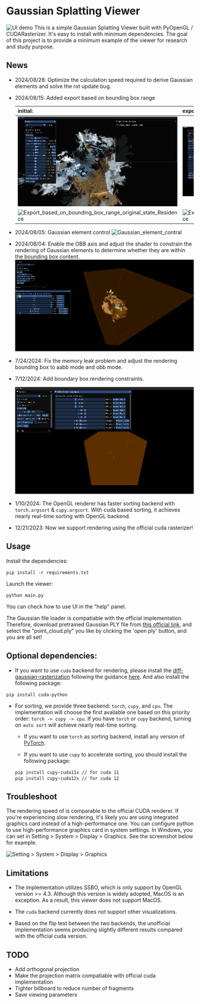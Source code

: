 # Gaussian Splatting Viewer
![UI demo](assets/teaser.png)
This is a simple Gaussian Splatting Viewer built with PyOpenGL / CUDARasterizer. It's easy to install with minimum dependencies. The goal of this project is to provide a minimum example of the viewer for research and study purpose. 

## News

- 2024/08/28: Optimize the calculation speed required to derive Gaussian elements and solve the rot update bug.
  
- 2024/08/15: Added export based on bounding box range
  
  | initial:                                                     | export:                                                      |
  | ------------------------------------------------------------ | ------------------------------------------------------------ |
  | ![Export_based_on_bounding_box_range_original_state](./assets/Export_based_on_bounding_box_range_original_state.gif) | ![Export_based_on_bounding_box_range](./assets/Export_based_on_bounding_box_range.gif) |
  | ![Export_based_on_bounding_box_range_original_state_Residence](./assets/Export_based_on_bounding_box_range_original_state_Residence.gif) | ![Export_based_on_bounding_box_range_Residence](./assets/Export_based_on_bounding_box_range_Residence.gif) |
  
- 2024/08/05: Gaussian element control
  ![Gaussian_element_contral](./assets/Gaussian_element_contral.gif)

- 2024/08/04: Enable the OBB axis and adjust the shader to constrain the rendering of Gaussian elements to determine whether they are within the bounding box content.
  ![Modify_aabb_and_obb_boundary_box](./assets/Modify_aabb_and_obb_boundary_box.gif)

- 7/24/2024: Fix the memory leak problem and adjust the rendering bounding box to aabb mode and obb mode.
  
- 7/12/2024: Add boundary box rendering constraints.

  ![Add boundary box rendering constraints](assets/Add_boundary_box_rendering_constraints.gif)

- 1/10/2024: The OpenGL renderer has faster sorting backend with `torch.argsort` & `cupy.argsort`. With cuda based sorting, it achieves nearly real-time sorting with OpenGL backend.

- 12/21/2023: Now we support rendering using the official cuda rasterizer!

## Usage

Install the dependencies:
```
pip install -r requirements.txt
```

Launch the viewer:
```
python main.py
```

You can check how to use UI in the "help" panel.

The Gaussian file loader is compatiable with the official implementation. 
Therefore, download pretrained Gaussian PLY file from [this official link](https://repo-sam.inria.fr/fungraph/3d-gaussian-splatting/datasets/pretrained/models.zip), and select the "point_cloud.ply" you like by clicking the 'open ply' button, and you are all set!


## Optional dependencies:

- If you want to use `cuda` backend for rendering, please install the [diff-gaussian-rasterization](https://github.com/graphdeco-inria/diff-gaussian-rasterization) following the guidance [here](https://github.com/graphdeco-inria/gaussian-splatting). And also install the following package:
```
pip install cuda-python
```

- For sorting, we provide three backend: `torch`, `cupy`, and `cpu`. The implementation will choose the first available one based on this priority order: `torch -> cupy -> cpu`. If you have `torch` or `cupy` backend, turning on `auto sort` will achieve nearly real-time sorting.
    - If you want to use `torch` as sorting backend, install any version of [PyTorch](https://pytorch.org/get-started/locally/).

    - If you want to use `cupy` to accelerate sorting, you should install the following package:
    ```
    pip install cupy-cuda11x // for cuda 11
    pip install cupy-cuda12x // for cuda 12
    ```


## Troubleshoot

The rendering speed of is comparable to the official CUDA renderer. If you're experiencing slow rendering, it's likely you are using integrated graphics card instead of a high-performance one. You can configure python to use high-performance graphics card in system settings. In Windows, you can set in Setting > System > Display > Graphics. See the screenshot below for example.

![Setting > System > Display > Graphics](assets/setting.png)

## Limitations
- The implementation utilizes SSBO, which is only support by OpenGL version >= 4.3. Although this version is widely adopted, MacOS is an exception. As a result, this viewer does not support MacOS.

- The `cuda` backend currently does not support other visualizations.

- Based on the flip test between the two backends, the unofficial implementation seems producing slightly different results compared with the official cuda version.

## TODO
- Add orthogonal projection
- Make the projection matrix compatiable with official cuda implementation
- Tighter billboard to reduce number of fragments
- Save viewing parameters

